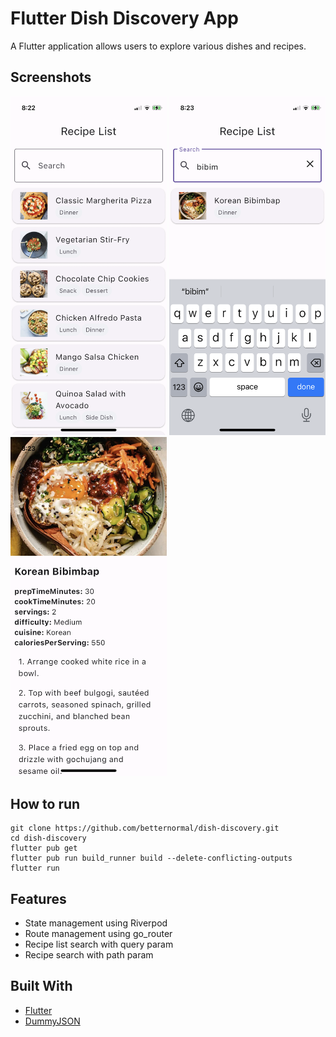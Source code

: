 # Flutter Dish Discovery App

A Flutter application allows users to explore various dishes and recipes. 

## Screenshots
<p float="left">
    <img src="./screenshots/recipe_list.png" alt="Recipe List" width="250">
    <img src="./screenshots/recipe_search.png" alt="Recipe Search" width="250">
    <img src="./screenshots/recipe_detail.png" alt="Recipe Detail.png" width="250">
</p>

## How to run
```
git clone https://github.com/betternormal/dish-discovery.git
cd dish-discovery
flutter pub get
flutter pub run build_runner build --delete-conflicting-outputs
flutter run
```

## Features
- State management using Riverpod
- Route management using go_router
- Recipe list search with query param
- Recipe search with path param

## Built With
- [Flutter](https://flutter.dev/)
- [DummyJSON](https://dummyjson.com/)
  